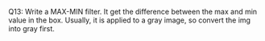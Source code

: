 Q13: Write a MAX-MIN filter. It get the difference between the max and min value in the box. Usually, it is applied to a gray image, so convert the img into gray first.